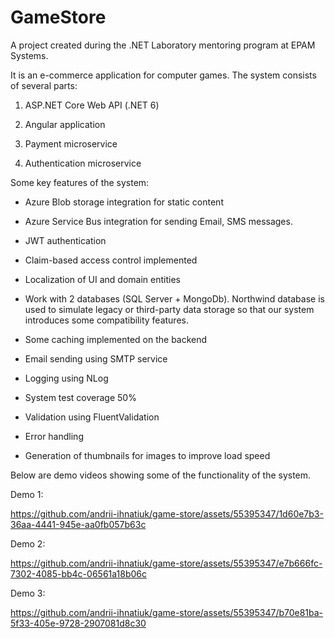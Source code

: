 # GameStore

A project created during the .NET Laboratory mentoring program at EPAM Systems.

It is an e-commerce application for computer games. The system consists of several parts:

1. ASP.NET Core Web API (.NET 6)

2. Angular application

3. Payment microservice

4. Authentication microservice
   
   

Some key features of the system:

- Azure Blob storage integration for static content

- Azure Service Bus integration for sending Email, SMS messages.

- JWT authentication

- Claim-based access control implemented

- Localization of UI and domain entities

- Work with 2 databases (SQL Server + MongoDb). Northwind database is used to simulate legacy or third-party data storage so that our system introduces some compatibility features.

- Some caching implemented on the backend

- Email sending using SMTP service

- Logging using NLog

- System test coverage 50%

- Validation using FluentValidation

- Error handling

- Generation of thumbnails for images to improve load speed



Below are demo videos showing some of the functionality of the system.

Demo 1:

https://github.com/andrii-ihnatiuk/game-store/assets/55395347/1d60e7b3-36aa-4441-945e-aa0fb057b63c


Demo 2:

https://github.com/andrii-ihnatiuk/game-store/assets/55395347/e7b666fc-7302-4085-bb4c-06561a18b06c


Demo 3:

https://github.com/andrii-ihnatiuk/game-store/assets/55395347/b70e81ba-5f33-405e-9728-2907081d8c30

